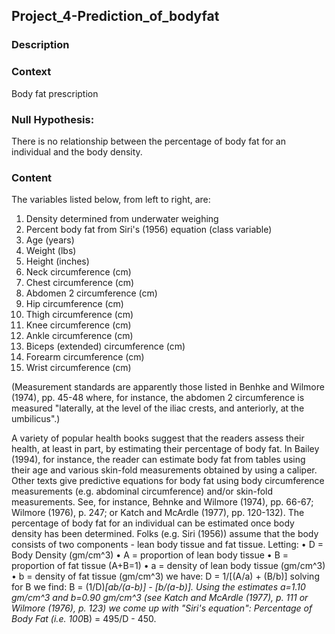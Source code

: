 ## Project_4-Prediction_of_bodyfat
### Description
### Context
Body fat prescription
### Null Hypothesis: 
There is no relationship between the percentage of body fat for an individual and the body density.

### Content
The variables listed below, from left to right, are:
1.	Density determined from underwater weighing
2.	Percent body fat from Siri's (1956) equation (class variable)
3.	Age (years)
4.	Weight (lbs)
5.	Height (inches)
6.	Neck circumference (cm)
7.	Chest circumference (cm)
8.	Abdomen 2 circumference (cm)
9.	Hip circumference (cm)
10.	Thigh circumference (cm)
11.	Knee circumference (cm)
12.	Ankle circumference (cm)
13.	Biceps (extended) circumference (cm)
14.	Forearm circumference (cm)
15.	Wrist circumference (cm)


(Measurement standards are apparently those listed in Benhke and Wilmore (1974), pp. 45-48 where, for instance, the abdomen 2 circumference is measured "laterally, at the level of the iliac crests, and anteriorly, at the umbilicus".)

A variety of popular health books suggest that the readers assess their health, at least in part, by estimating their percentage of body fat. In Bailey (1994), for instance, the reader can estimate body fat from tables using their age and various skin-fold measurements obtained by using a caliper. Other texts give predictive equations for body fat using body circumference measurements (e.g. abdominal circumference) and/or skin-fold measurements. See, for instance, Behnke and Wilmore (1974), pp. 66-67; Wilmore (1976), p. 247; or Katch and McArdle (1977), pp. 120-132).
The percentage of body fat for an individual can be estimated once body density has been determined. Folks (e.g. Siri (1956)) assume that the body consists
of two components - lean body tissue and fat tissue. Letting:
•	D = Body Density (gm/cm^3)
•	A = proportion of lean body tissue
•	B = proportion of fat tissue (A+B=1)
•	a = density of lean body tissue (gm/cm^3)
•	b = density of fat tissue (gm/cm^3)
we have:
D = 1/[(A/a) + (B/b)]
solving for B we find:
B = (1/D)*[ab/(a-b)] - [b/(a-b)].
Using the estimates a=1.10 gm/cm^3 and b=0.90 gm/cm^3 (see Katch and McArdle (1977), p. 111 or Wilmore (1976), p. 123) we come up with "Siri's equation":
Percentage of Body Fat (i.e. 100*B) = 495/D - 450.



